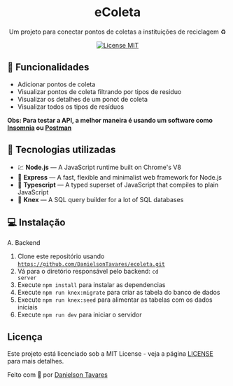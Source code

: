 <h1 align="center">
eColeta
</h1>

<p align="center">Um projeto para conectar pontos de coletas a instituições de reciclagem ♻</p>

<p align="center">
  <a href="https://opensource.org/licenses/MIT">
    <img src="https://img.shields.io/badge/License-MIT-blue.svg" alt="License MIT">
  </a>
</p>

## 📜 Funcionalidades

<ul>
  <li>Adicionar pontos de coleta</li>
  <li>Visualizar pontos de coleta filtrando por tipos de residuo</li>
  <li>Visualizar os detalhes de um ponot de coleta</li>
    <li>Visualizar todos os tipos de resíduos</li>
</ul>

<span><b>Obs: Para testar a API, a melhor maneira é usando um software como <a href="https://insomnia.rest/download/">Insomnia</a> ou <a href="https://www.postman.com/">Postman</a></b></span>

## 🧰 Tecnologias utilizadas

[//]: # "Add the features of your project here:"

- 💹 **Node.js** — A JavaScript runtime built on Chrome's V8
- 💼 **Express** — A fast, flexible and minimalist web framework for Node.js
- 🔷 **Typescript** — A typed superset of JavaScript that compiles to plain JavaScript
- 📄 **Knex** — A SQL query builder for a lot of SQL databases

## 💻 Instalação

A. Backend
1. Clone este repositório usando <code>https://github.com/DanielsonTavares/ecoleta.git</code>
2. Vá para o diretório responsável pelo backend: <code>cd server</code>
3. Execute <code>npm install</code> para instalar as dependencias
4. Execute <code>npm run knex:migrate</code> para criar as tabela do banco de dados
5. Execute <code>npm run knex:seed</code> para alimentar as tabelas com os dados iniciais
6. Execute <code>npm run dev</code> para iniciar o servidor

<!--
## 🤓 How to contribute

<ul>
  <li>Fork this repository;</li>
  <li>Create a branch with your feature: <code>git checkout -b minha-feature</code>;</li>
  <li>Commit your changes: <code>git commit -m 'feat: Minha nova feature'</code>;</li>
  <li>Push to your branch: <code>git push origin minha-feature</code>.</li>
</ul>

<p>After the merge of your pull request is done, you can delete your branch.</p> -->

## Licença

Este projeto está licenciado sob a MIT License - veja a página [LICENSE](https://opensource.org/licenses/MIT) para mais detalhes.

Feito com 💜 por <a href="http://github.com/DanielsonTavares">Danielson Tavares</a>
